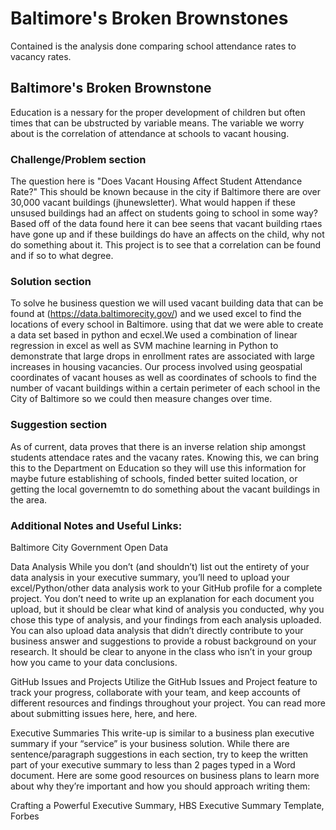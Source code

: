 # Baltimore's Broken Brownstones
Contained is the analysis done comparing school attendance rates to vacancy rates.

## Baltimore's Broken Brownstone
Education is a nessary for the proper development of children but often times that can be ubstructed by variable means. The variable we worry about is the correlation of attendance at schools to vacant housing.

### Challenge/Problem section
  The question here is "Does Vacant Housing Affect Student Attendance Rate?" This should be known because in the city if Baltimore there are over 30,000 vacant buildings (jhunewsletter). What would happen if these unsused buildings had an affect on students going to school in some way? Based off of the data found here it can bee seens that vacant building rtaes have gone up and if these buildings do have an affects on the child, why not do something about it. This project is to see that a correlation can be found and if so to what degree.
  
### Solution section
  To solve he business question we will used vacant building data that can be found at (https://data.baltimorecity.gov/) and we used excel to find the locations of every school in Baltimore. using that dat we were able to create a data set based in python and ecxel.We used a combination of linear regression in excel as well as SVM machine learning in Python to demonstrate that large drops in enrollment rates are associated with large increases in housing vacancies. Our process involved using geospatial coordinates of vacant houses as well as coordinates of schools to find the number of vacant buildings within a certain perimeter of each school in the City of Baltimore so we could then measure changes over time. 
  
### Suggestion section
  As of current, data proves that there is an inverse relation ship amongst students attendace rates and the vacany rates. Knowing this, we can bring this to the Department on Education so they will use this information for maybe future establishing of schools, finded better suited location, or getting the local governemtn to do something about the vacant buildings in the area.
 

### Additional Notes and Useful Links:

Baltimore City Government Open Data

Data Analysis
While you don’t (and shouldn’t) list out the entirety of your data analysis in your executive summary, you’ll need to upload your excel/Python/other data analysis work to your GitHub profile for a complete project. You don’t need to write up an explanation for each document you upload, but it should be clear what kind of analysis you conducted, why you chose this type of analysis, and your findings from each analysis uploaded. You can also upload data analysis that didn’t directly contribute to your business answer and suggestions to provide a robust background on your research. It should be clear to anyone in the class who isn’t in your group how you came to your data conclusions.

GitHub Issues and Projects
Utilize the GitHub Issues and Project feature to track your progress, collaborate with your team, and keep accounts of different resources and findings throughout your project. You can read more about submitting issues here, here, and here.

Executive Summaries
This write-up is similar to a business plan executive summary if your “service” is your business solution. While there are sentence/paragraph suggestions in each section, try to keep the written part of your executive summary to less than 2 pages typed in a Word document. Here are some good resources on business plans to learn more about why they’re important and how you should approach writing them:

Crafting a Powerful Executive Summary, HBS
Executive Summary Template, Forbes
